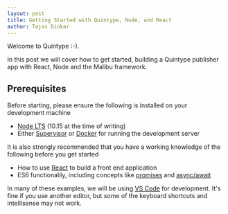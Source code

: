 ```yaml
---
layout: post
title: Getting Started with Quintype, Node, and React
author: Tejas Dinkar
---
```


Welcome to Quintype :-).

In this post we will cover how to get started, building a Quintype publisher app with React, Node and the Malibu framework.

## Prerequisites

Before starting, please ensure the following is installed on your development machine
* [Node LTS](https://nodejs.org) (10.15 at the time of writing)
* Either [Supervisor](http://supervisord.org) or [Docker](https://www.docker.com) for running the development server

It is also strongly recommended that you have a working knowledge of the following before you get started
* How to use [React](https://reactjs.org) to build a front end application
* ES6 functionalily, including concepts like [promises](https://developers.google.com/web/fundamentals/primers/promises) and [async/await](https://developers.google.com/web/fundamentals/primers/async-functions)

In many of these examples, we will be using [VS Code](https://code.visualstudio.com) for development. It's fine if you use another editor, but some of the keyboard shortcuts and intellisense may not work.
